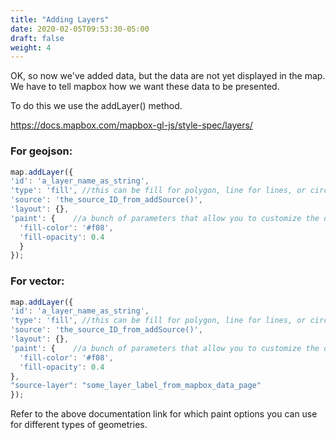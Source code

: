```yaml
---
title: "Adding Layers"
date: 2020-02-05T09:53:30-05:00
draft: false
weight: 4
---
```


OK, so now we've added data, but the data are not yet displayed in the map. We have to tell mapbox how we want these data to be presented.

To do this we use the addLayer() method.

https://docs.mapbox.com/mapbox-gl-js/style-spec/layers/

### For geojson:

```javascript
map.addLayer({
'id': 'a_layer_name_as_string',
'type': 'fill', //this can be fill for polygon, line for lines, or circle for points
'source': 'the_source_ID_from_addSource()',
'layout': {},
'paint': {    //a bunch of parameters that allow you to customize the display
  'fill-color': '#f08',
  'fill-opacity': 0.4
  }
});
```

### For vector:
```javascript
map.addLayer({
'id': 'a_layer_name_as_string',
'type': 'fill', //this can be fill for polygon, line for lines, or circle for points
'source': 'the_source_ID_from_addSource()',
'layout': {},
'paint': {    //a bunch of parameters that allow you to customize the display
  'fill-color': '#f08',
  'fill-opacity': 0.4
},
"source-layer": "some_layer_label_from_mapbox_data_page"
});
```

Refer to the above documentation link for which paint options you can use for different types of geometries.
